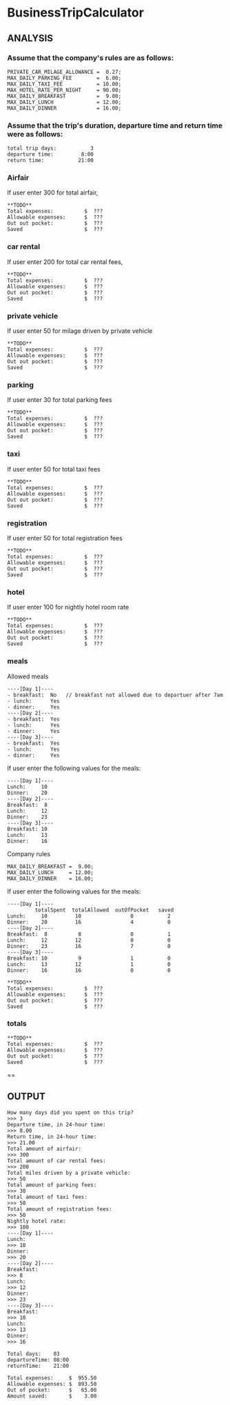 # BusinessTripCalculator

## ANALYSIS

### Assume that the company's rules are as follows:
```
PRIVATE_CAR_MILAGE_ALLOWANCE =  0.27;
MAX_DAILY_PARKING_FEE        =  6.00;
MAX_DAILY_TAXI_FEE           = 10.00;
MAX_HOTEL_RATE_PER_NIGHT     = 90.00;
MAX_DAILY_BREAKFAST          =  9.00;
MAX_DAILY_LUNCH              = 12.00;
MAX_DAILY_DINNER             = 16.00;
```

### Assume that the trip's duration, departure time and return time were as follows:
```
total trip days:           3
departure time:         8:00
return time:           21:00
```

### Airfair                
If user enter 300 for total airfair,
```
**TODO**
Total expenses:          $  ???
Allowable expenses:      $  ???
Out out pocket:          $  ???
Saved                    $  ???
```

### car rental         
If user enter 200 for total car rental fees,
```
**TODO**
Total expenses:          $  ???
Allowable expenses:      $  ???
Out out pocket:          $  ???
Saved                    $  ???
```

### private vehicle  
If user enter 50 for milage driven by private vehicle
```
**TODO**
Total expenses:          $  ???
Allowable expenses:      $  ???
Out out pocket:          $  ???
Saved                    $  ???
```

### parking          
If user enter 30 for total parking fees
```
**TODO**
Total expenses:          $  ???
Allowable expenses:      $  ???
Out out pocket:          $  ???
Saved                    $  ???
```

### taxi              
If user enter 50 for total taxi fees
```
**TODO**
Total expenses:          $  ???
Allowable expenses:      $  ???
Out out pocket:          $  ???
Saved                    $  ???
```

### registration      
If user enter 50 for total registration fees
```
**TODO**
Total expenses:          $  ???
Allowable expenses:      $  ???
Out out pocket:          $  ???
Saved                    $  ???
```

### hotel 
If user enter 100 for nightly hotel room rate
```
**TODO**
Total expenses:          $  ???
Allowable expenses:      $  ???
Out out pocket:          $  ???
Saved                    $  ???
```

### meals
Allowed meals
```
----[Day 1]----
- breakfast:  No   // breakfast not allowed due to departuer after 7am
- lunch:      Yes
- dinner:     Yes
----[Day 2]----
- breakfast:  Yes
- lunch:      Yes
- dinner:     Yes
----[Day 3]----
- breakfast:  Yes
- lunch:      Yes
- dinner:     Yes
```

If user enter the following values for the meals:
```
----[Day 1]----
Lunch:     10
Dinner:    20
----[Day 2]----
Breakfast:  8
Lunch:     12
Dinner:    23
----[Day 3]----
Breakfast: 10
Lunch:     13
Dinner:    16
```

Company rules
```
MAX_DAILY_BREAKFAST =  9.00;
MAX_DAILY_LUNCH     = 12.00;
MAX_DAILY_DINNER    = 16.00;
```

If user enter the following values for the meals:
```
----[Day 1]----
         totalSpent  totalAllowed  outOfPocket   saved
Lunch:     10         10                0           2 
Dinner:    20         16                4           0
----[Day 2]----
Breakfast:  8          8                0           1 
Lunch:     12         12                0           0 
Dinner:    23         16                7           0 
----[Day 3]----
Breakfast: 10          9                1           0 
Lunch:     13         12                1           0 
Dinner:    16         16                0           0
```

```
**TODO**
Total expenses:          $  ???
Allowable expenses:      $  ???
Out out pocket:          $  ???
Saved                    $  ???
```

### totals
```
**TODO**
Total expenses:          $  ???
Allowable expenses:      $  ???
Out out pocket:          $  ???
Saved                    $  ???
```

==

## OUTPUT

```
How many days did you spent on this trip? 
>>> 3
Departure time, in 24-hour time: 
>>> 8.00
Return time, in 24-hour time: 
>>> 21.00
Total amount of airfair: 
>>> 300
Total amount of car rental fees: 
>>> 200
Total miles driven by a private vehicle: 
>>> 50
Total amount of parking fees: 
>>> 30
Total amount of taxi fees: 
>>> 50
Total amount of registration fees: 
>>> 50
Nightly hotel rate: 
>>> 100
----[Day 1]----
Lunch: 
>>> 10
Dinner: 
>>> 20
----[Day 2]----
Breakfast: 
>>> 8
Lunch: 
>>> 12
Dinner: 
>>> 23
----[Day 3]----
Breakfast: 
>>> 10
Lunch: 
>>> 13
Dinner: 
>>> 16
```

```
Total days:    03
departureTime: 08:00
returnTime:    21:00

Total expenses:     $  955.50
Allowable expenses: $  893.50
Out of pocket:      $   65.00
Amount saved:       $    3.00
```
